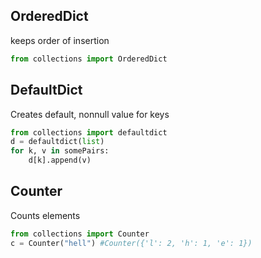 ## OrderedDict

keeps order of insertion

```python
from collections import OrderedDict
```

## DefaultDict

Creates default, nonnull value for keys

```python
from collections import defaultdict
d = defaultdict(list)
for k, v in somePairs:
    d[k].append(v)
```

## Counter

Counts elements

```python
from collections import Counter
c = Counter("hell") #Counter({'l': 2, 'h': 1, 'e': 1})
```

